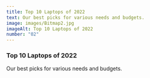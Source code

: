 ```yaml
---
title: Top 10 Laptops of 2022
text: Our best picks for various needs and budgets.
image: images/Bitmap2.jpg
imageAlt: Top 10 Laptops of 2022
number: "02"
---
```


### Top 10 Laptops of 2022
Our best picks for various needs and budgets.